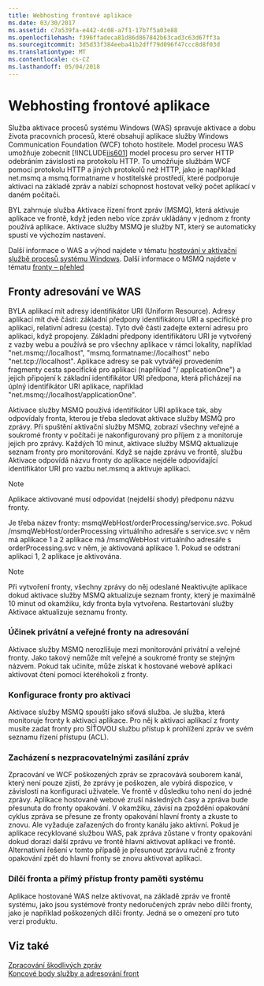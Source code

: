 ```yaml
---
title: Webhosting frontové aplikace
ms.date: 03/30/2017
ms.assetid: c7a539fa-e442-4c08-a7f1-17b7f5a03e88
ms.openlocfilehash: f396ffadeca81d86d867842b63cad3c63d67ff3a
ms.sourcegitcommit: 3d5d33f384eeba41b2dff79d096f47ccc8d8f03d
ms.translationtype: MT
ms.contentlocale: cs-CZ
ms.lasthandoff: 05/04/2018
---
```

# <a name="web-hosting-a-queued-application"></a>Webhosting frontové aplikace
Služba aktivace procesů systému Windows (WAS) spravuje aktivace a dobu života pracovních procesů, které obsahují aplikace služby Windows Communication Foundation (WCF) tohoto hostitele. Model procesu WAS umožňuje zobecnit [!INCLUDE[iis601](../../../../includes/iis601-md.md)] model procesu pro server HTTP odebráním závislosti na protokolu HTTP. To umožňuje službám WCF pomocí protokolu HTTP a jiných protokolů než HTTP, jako je například net.msmq a msmq.formatname v hostitelské prostředí, které podporuje aktivaci na základě zpráv a nabízí schopnost hostovat velký počet aplikací v daném počítači.  
  
 BYL zahrnuje služba Aktivace řízení front zpráv (MSMQ), která aktivuje aplikace ve frontě, když jeden nebo více zpráv ukládány v jednom z fronty používá aplikace. Aktivace služby MSMQ je služby NT, který se automaticky spustí ve výchozím nastavení.  
  
 Další informace o WAS a výhod najdete v tématu [hostování v aktivační službě procesů systému Windows](../../../../docs/framework/wcf/feature-details/hosting-in-windows-process-activation-service.md). Další informace o MSMQ najdete v tématu [fronty – přehled](../../../../docs/framework/wcf/feature-details/queues-overview.md)  
  
## <a name="queue-addressing-in-was"></a>Fronty adresování ve WAS  
 BYLA aplikací mít adresy identifikátor URI (Uniform Resource). Adresy aplikací mít dvě části: základní předpony identifikátoru URI a specifické pro aplikaci, relativní adresu (cesta). Tyto dvě části zadejte externí adresu pro aplikaci, když propojeny. Základní předpony identifikátoru URI je vytvořený z vazby webu a používá se pro všechny aplikace v rámci lokality, například "net.msmq://localhost", "msmq.formatname://localhost" nebo "net.tcp://localhost". Aplikace adresy se pak vytvářejí provedením fragmenty cesta specifické pro aplikaci (například "/ applicationOne") a jejich připojení k základní identifikátor URI předpona, která přicházejí na úplný identifikátor URI aplikace, například "net.msmq://localhost/applicationOne".  
  
 Aktivace služby MSMQ používá identifikátor URI aplikace tak, aby odpovídaly fronta, kterou je třeba sledovat aktivace služby MSMQ pro zprávy. Při spuštění aktivační služby MSMQ, zobrazí všechny veřejné a soukromé fronty v počítači je nakonfigurovaný pro příjem z a monitoruje jejich pro zprávy. Každých 10 minut, aktivace služby MSMQ aktualizuje seznam fronty pro monitorování. Když se najde zprávu ve frontě, službu Aktivace odpovídá názvu fronty do aplikace nejdéle odpovídající identifikátor URI pro vazbu net.msmq a aktivuje aplikaci.  
  
> [!NOTE]
>  Aplikace aktivované musí odpovídat (nejdelší shody) předponu názvu fronty.  
  
 Je třeba název fronty: msmqWebHost/orderProcessing/service.svc. Pokud /msmqWebHost/orderProcessing virtuálního adresáře s service.svc v něm má aplikace 1 a 2 aplikace má /msmqWebHost virtuálního adresáře s orderProcessing.svc v něm, je aktivovaná aplikace 1. Pokud se odstraní aplikaci 1, 2 aplikace je aktivována.  
  
> [!NOTE]
>  Při vytvoření fronty, všechny zprávy do něj odeslané Neaktivujte aplikace dokud aktivace služby MSMQ aktualizuje seznam fronty, který je maximálně 10 minut od okamžiku, kdy fronta byla vytvořena. Restartování služby Aktivace aktualizuje seznamu fronty.  
  
### <a name="the-effect-of-private-and-public-queues-on-addressing"></a>Účinek privátní a veřejné fronty na adresování  
 Aktivace služby MSMQ nerozlišuje mezi monitorování privátní a veřejné fronty. Jako takový nemůže mít veřejné a soukromé fronty se stejným názvem. Pokud tak učiníte, může získat k hostované webové aplikaci aktivovat čtení pomocí kteréhokoli z fronty.  
  
### <a name="queue-configuration-for-activation"></a>Konfigurace fronty pro aktivaci  
 Aktivace služby MSMQ spouští jako síťová služba. Je služba, která monitoruje fronty k aktivaci aplikace. Pro něj k aktivaci aplikací z fronty musíte zadat fronty pro SÍŤOVOU službu přístup k prohlížení zpráv ve svém seznamu řízení přístupu (ACL).  
  
### <a name="poison-messaging"></a>Zacházení s nezpracovatelnými zasílání zpráv  
 Zpracování ve WCF poškozených zpráv se zpracovává souborem kanál, který není pouze zjistí, že zprávy je poškozen, ale vybírá dispozice, v závislosti na konfiguraci uživatele. Ve frontě v důsledku toho není do jedné zprávy. Aplikace hostované webové zruší následných časy a zpráva bude přesunuta do fronty opakování. V okamžiku, závisí na zpoždění opakování cyklus zpráva se přesune ze fronty opakování hlavní fronty a zkuste to znovu. Ale vyžaduje zařazených do fronty kanálu jako aktivní. Pokud je aplikace recyklované službou WAS, pak zpráva zůstane v fronty opakování dokud dorazí další zprávu ve frontě hlavní aktivovat aplikaci ve frontě. Alternativní řešení v tomto případě je přesunout zprávu ručně z fronty opakování zpět do hlavní fronty se znovu aktivovat aplikaci.  
  
### <a name="subqueue-and-system-queue-caveat"></a>Dílčí fronta a přímý přístup fronty paměti systému  
 Aplikace hostované WAS nelze aktivovat, na základě zpráv ve frontě systému, jako jsou systémové fronty nedoručených zpráv nebo dílčí fronty, jako je například poškozených dílčí fronty. Jedná se o omezení pro tuto verzi produktu.  
  
## <a name="see-also"></a>Viz také  
 [Zpracování škodlivých zpráv](../../../../docs/framework/wcf/feature-details/poison-message-handling.md)  
 [Koncové body služby a adresování front](../../../../docs/framework/wcf/feature-details/service-endpoints-and-queue-addressing.md)
